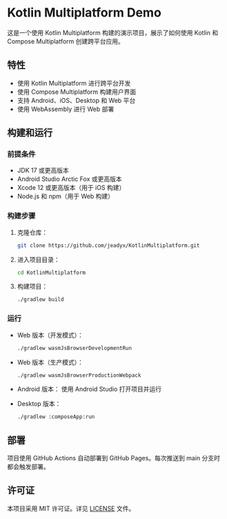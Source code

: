 # Kotlin Multiplatform Demo

这是一个使用 Kotlin Multiplatform 构建的演示项目，展示了如何使用 Kotlin 和 Compose Multiplatform 创建跨平台应用。

## 特性

- 使用 Kotlin Multiplatform 进行跨平台开发
- 使用 Compose Multiplatform 构建用户界面
- 支持 Android、iOS、Desktop 和 Web 平台
- 使用 WebAssembly 进行 Web 部署

## 构建和运行

### 前提条件

- JDK 17 或更高版本
- Android Studio Arctic Fox 或更高版本
- Xcode 12 或更高版本（用于 iOS 构建）
- Node.js 和 npm（用于 Web 构建）

### 构建步骤

1. 克隆仓库：
   ```bash
   git clone https://github.com/jeadyx/KotlinMultiplatform.git
   ```

2. 进入项目目录：
   ```bash
   cd KotlinMultiplatform
   ```

3. 构建项目：
   ```bash
   ./gradlew build
   ```

### 运行

- Web 版本（开发模式）：
  ```bash
  ./gradlew wasmJsBrowserDevelopmentRun
  ```

- Web 版本（生产模式）：
  ```bash
  ./gradlew wasmJsBrowserProductionWebpack
  ```

- Android 版本：
  使用 Android Studio 打开项目并运行

- Desktop 版本：
  ```bash
  ./gradlew :composeApp:run
  ```

## 部署

项目使用 GitHub Actions 自动部署到 GitHub Pages。每次推送到 main 分支时都会触发部署。

## 许可证

本项目采用 MIT 许可证。详见 [LICENSE](LICENSE) 文件。